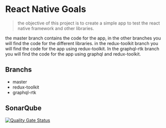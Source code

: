 # React Native Goals

> the objective of this project is to create a simple app to test the react native framework and other libraries.

the master branch contains the code for the app, in the other branches you will find the code for the different libraries.
in the redux-toolkit branch you will find the code for the app using redux-toolkit.
In the graphql-rtk branch you will find the code for the app using graphql and redux-toolkit.

## Branchs

- master
- redux-toolkit
- graphql-rtk

## SonarQube

[![Quality Gate Status](https://sonarcloud.io/api/project_badges/measure?project=react-native-goals&metric=alert_status)](https://sonarcloud.io/dashboard?id=react-native-goals)